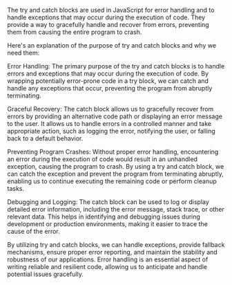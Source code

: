 The try and catch blocks are used in JavaScript for error handling and to handle exceptions that may occur during the execution of code. They provide a way to gracefully handle and recover from errors, preventing them from causing the entire program to crash.

Here's an explanation of the purpose of try and catch blocks and why we need them:

Error Handling: The primary purpose of the try and catch blocks is to handle errors and exceptions that may occur during the execution of code. By wrapping potentially error-prone code in a try block, we can catch and handle any exceptions that occur, preventing the program from abruptly terminating.

Graceful Recovery: The catch block allows us to gracefully recover from errors by providing an alternative code path or displaying an error message to the user. It allows us to handle errors in a controlled manner and take appropriate action, such as logging the error, notifying the user, or falling back to a default behavior.

Preventing Program Crashes: Without proper error handling, encountering an error during the execution of code would result in an unhandled exception, causing the program to crash. By using a try and catch block, we can catch the exception and prevent the program from terminating abruptly, enabling us to continue executing the remaining code or perform cleanup tasks.

Debugging and Logging: The catch block can be used to log or display detailed error information, including the error message, stack trace, or other relevant data. This helps in identifying and debugging issues during development or production environments, making it easier to trace the cause of the error.


By utilizing try and catch blocks, we can handle exceptions, provide fallback mechanisms, ensure proper error reporting, and maintain the stability and robustness of our applications. Error handling is an essential aspect of writing reliable and resilient code, allowing us to anticipate and handle potential issues gracefully.




